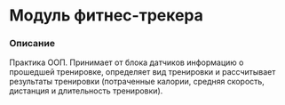 # Модуль фитнес-трекера
### Описание
Практика ООП. Принимает от блока датчиков информацию о прошедшей тренировке, определяет вид тренировки и рассчитывает результаты тренировки (потраченные калории, средняя скорость, дистанция и длительность тренировки).
